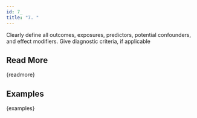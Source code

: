 ```yaml
---
id: 7_
title: "7. "
---
```

Clearly define all outcomes, exposures, predictors, potential confounders, and effect modifiers. Give diagnostic criteria, if applicable

## Read More

{readmore}

## Examples

{examples}